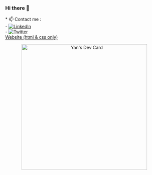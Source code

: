 ### Hi there 👋

<!-- * ![Metrics](https://raw.githubusercontent.com/Yan-Coquoz/Yan-Coquoz/github-metrics/github-metrics.svg) -->
<p align="left">
  * 📫 Contact me :<br/>
    - <a href="https://www.linkedin.com/in/yan-coquoz-41081b194" target="_blank">
    <img
      src="https://img.shields.io/static/v1?logo=linkedin&style=flat-square&color=0072b1&label=LinkedIn&message=%E2%98%86"
      alt="LinkedIn"
    />
  </a>
  <br/>
 - <a href="https://twitter.com/Yan_Coquoz" target="_blank">
    <img
      src="https://img.shields.io/twitter/follow/Yan_Coquoz?label=Twitter&logo=twitter&style=flat-square&color=1da1f2&logoColor=ffffff"
      alt="Twitter"
    />
  </a>
  <br/>
  <a href="https://yan-coquoz.github.io/Mon_Portfolio/">Website (html & css only)</a> 
</p>
<div align="center">
<a href="https://app.daily.dev/Dislok">
  <img src="https://api.daily.dev/devcards/017713812e394d3998717ac806a7f902.png?r=tvi" width="400" alt="Yan's Dev Card"/>
  </a>
</div>
